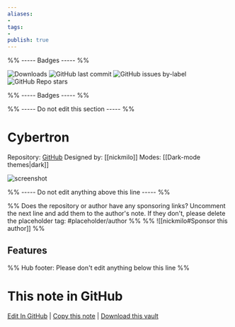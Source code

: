 ```yaml
---
aliases:
- 
tags: 
- 
publish: true
---
```


%% ----- Badges ----- %%

![Downloads](https://img.shields.io/badge/downloads-83312-573E7A?style=for-the-badge&logo=)
![GitHub last commit](https://img.shields.io/github/last-commit/nickmilo/Cybertron?color=573E7A&label=last%20update&logo=github&style=for-the-badge)
![GitHub issues by-label](https://img.shields.io/github/issues/nickmilo/Cybertron/help%20wanted?color=573E7A&logo=github&style=for-the-badge) 
![GitHub Repo stars](https://img.shields.io/github/stars/nickmilo/Cybertron?color=573E7A&logo=github&style=for-the-badge)

%% ----- Badges ----- %%

%% ----- Do not edit this section ----- %%

# Cybertron

Repository: [GitHub](https://github.com/nickmilo/Cybertron)
Designed by: [[nickmilo]]
Modes: [[Dark-mode themes|dark]]



![screenshot](https://github.com/nickmilo/Cybertron/raw/HEAD/Cybertron.png)

%% ----- Do not edit anything above this line ----- %% 

%% Does the repository or author have any sponsoring links? Uncomment the next line and add them to the author's note. If they don't, please delete the placeholder tag: #placeholder/author %%
%% ![[nickmilo#Sponsor this author]] %%


## Features



%% Hub footer: Please don't edit anything below this line %%

# This note in GitHub

<span class="git-footer">[Edit In GitHub](https://github.dev/obsidian-community/obsidian-hub/blob/main/02%20-%20Community%20Expansions/02.05%20All%20Community%20Expansions/Themes/Cybertron.md "git-hub-edit-note") | [Copy this note](https://raw.githubusercontent.com/obsidian-community/obsidian-hub/main/02%20-%20Community%20Expansions/02.05%20All%20Community%20Expansions/Themes/Cybertron.md "git-hub-copy-note") | [Download this vault](https://github.com/obsidian-community/obsidian-hub/archive/refs/heads/main.zip "git-hub-download-vault") </span>
